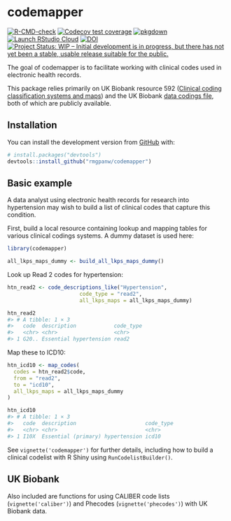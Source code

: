 
<!-- README.md is generated from README.Rmd. Please edit that file -->

# codemapper

<!-- badges: start -->

[![R-CMD-check](https://github.com/rmgpanw/codemapper/workflows/R-CMD-check/badge.svg)](https://github.com/rmgpanw/codemapper/actions)
[![Codecov test
coverage](https://codecov.io/gh/rmgpanw/codemapper/branch/master/graph/badge.svg)](https://codecov.io/gh/rmgpanw/codemapper?branch=master)
[![pkgdown](https://github.com/rmgpanw/codemapper/workflows/pkgdown/badge.svg)](https://github.com/rmgpanw/codemapper/actions)
[![Launch RStudio
Cloud](https://img.shields.io/badge/RStudio-Cloud-blue)](https://rstudio.cloud/project/4007004)
[![DOI](https://zenodo.org/badge/485945478.svg)](https://zenodo.org/badge/latestdoi/485945478)
[![Project Status: WIP – Initial development is in progress, but there
has not yet been a stable, usable release suitable for the
public.](https://www.repostatus.org/badges/latest/wip.svg)](https://www.repostatus.org/#wip)

<!-- badges: end -->

The goal of codemapper is to facilitate working with clinical codes used
in electronic health records.

This package relies primarily on UK Biobank resource 592 ([Clinical
coding classification systems and
maps](https://biobank.ndph.ox.ac.uk/ukb/refer.cgi?id=592)) and the UK
Biobank [data codings
file](https://biobank.ctsu.ox.ac.uk/crystal/exinfo.cgi?src=accessing_data_guide),
both of which are publicly available.

## Installation

You can install the development version from
[GitHub](https://github.com/) with:

``` r
# install.packages("devtools")
devtools::install_github("rmgpanw/codemapper")
```

## Basic example

A data analyst using electronic health records for research into
hypertension may wish to build a list of clinical codes that capture
this condition.

First, build a local resource containing lookup and mapping tables for
various clinical codings systems. A dummy dataset is used here:

``` r
library(codemapper)

all_lkps_maps_dummy <- build_all_lkps_maps_dummy()
```

Look up Read 2 codes for hypertension:

``` r
htn_read2 <- code_descriptions_like("Hypertension",
                       code_type = "read2",
                       all_lkps_maps = all_lkps_maps_dummy)

htn_read2
#> # A tibble: 1 × 3
#>   code  description            code_type
#>   <chr> <chr>                  <chr>    
#> 1 G20.. Essential hypertension read2
```

Map these to ICD10:

``` r
htn_icd10 <- map_codes(
  codes = htn_read2$code,
  from = "read2",
  to = "icd10",
  all_lkps_maps = all_lkps_maps_dummy
)

htn_icd10
#> # A tibble: 1 × 3
#>   code  description                      code_type
#>   <chr> <chr>                            <chr>    
#> 1 I10X  Essential (primary) hypertension icd10
```

See `vignette('codemapper')` for further details, including how to build
a clinical codelist with R Shiny using `RunCodelistBuilder()`.

## UK Biobank

Also included are functions for using CALIBER code lists
(`vignette('caliber')`) and Phecodes (`vignette('phecodes')`) with UK
Biobank data.
